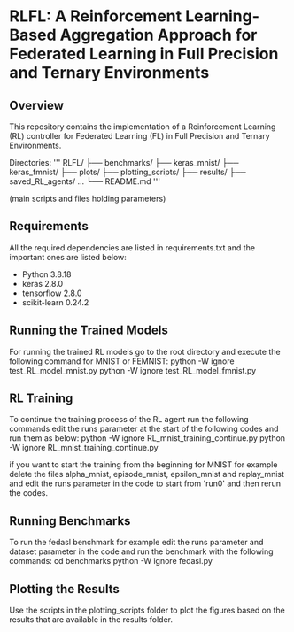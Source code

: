 # RLFL: A Reinforcement Learning-Based Aggregation Approach for Federated Learning in Full Precision and Ternary Environments

## Overview

This repository contains the implementation of a Reinforcement Learning (RL) controller for Federated Learning (FL) in Full Precision and Ternary Environments. 

Directories:
'''
RLFL/
├── benchmarks/
├── keras_mnist/
├── keras_fmnist/
├── plots/
├── plotting_scripts/
├── results/
├── saved_RL_agents/
...
└── README.md
'''


(main scripts and files holding parameters)


## Requirements
All the required dependencies are listed in requirements.txt and the important ones are listed below:
- Python 3.8.18
- keras 2.8.0
- tensorflow 2.8.0
- scikit-learn 0.24.2

## Running the Trained Models

For running the trained RL models go to the root directory and execute the following command for MNIST or FEMNIST:
python -W ignore test_RL_model_mnist.py
python -W ignore test_RL_model_fmnist.py

## RL Training
To continue the training process of the RL agent run the following commands edit the runs parameter at the start of the following codes and run them as below:
python -W ignore RL_mnist_training_continue.py
python -W ignore RL_mnist_training_continue.py

if you want to start the training from the beginning for MNIST for example delete the files alpha_mnist, episode_mnist, epsilon_mnist and replay_mnist and edit the runs parameter in the code to start from 'run0' and then rerun the codes.

## Running Benchmarks
To run the fedasl benchmark for example edit the runs parameter and dataset parameter in the code and run the benchmark with the following commands:
cd benchmarks
python -W ignore fedasl.py

## Plotting the Results
Use the scripts in the plotting_scripts folder to plot the figures based on the results that are available in the results folder.




